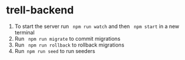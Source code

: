 ﻿# trell-backend
1) To start the server run ```
npm run watch```
 and then ```
npm start```
 in a new terminal 
2) Run ```
npm run migrate```
 to commit migrations
3) Run ```
npm run rollback```
 to rollback migrations
4) Run```
npm run seed```
 to run seeders
